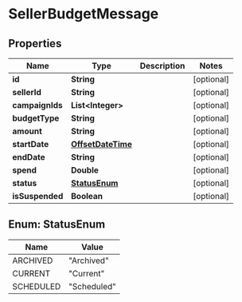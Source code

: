 
# SellerBudgetMessage

## Properties
Name | Type | Description | Notes
------------ | ------------- | ------------- | -------------
**id** | **String** |  |  [optional]
**sellerId** | **String** |  |  [optional]
**campaignIds** | **List&lt;Integer&gt;** |  |  [optional]
**budgetType** | **String** |  |  [optional]
**amount** | **String** |  |  [optional]
**startDate** | [**OffsetDateTime**](OffsetDateTime.md) |  |  [optional]
**endDate** | **String** |  |  [optional]
**spend** | **Double** |  |  [optional]
**status** | [**StatusEnum**](#StatusEnum) |  |  [optional]
**isSuspended** | **Boolean** |  |  [optional]


<a name="StatusEnum"></a>
## Enum: StatusEnum
Name | Value
---- | -----
ARCHIVED | &quot;Archived&quot;
CURRENT | &quot;Current&quot;
SCHEDULED | &quot;Scheduled&quot;



